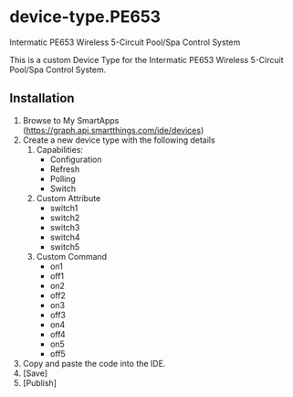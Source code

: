 device-type.PE653
=======================

Intermatic PE653 Wireless 5-Circuit Pool/Spa Control System

This is a custom Device Type for the Intermatic PE653 Wireless 5-Circuit Pool/Spa Control System.

## Installation

1. Browse to My SmartApps (https://graph.api.smartthings.com/ide/devices)
1. Create a new device type with the following details
    1. Capabilities:
       * Configuration
       * Refresh
       * Polling
       * Switch
    1. Custom Attribute
       * switch1
       * switch2
       * switch3
       * switch4
       * switch5
    1. Custom Command
       * on1
       * off1
       * on2
       * off2
       * on3
       * off3
       * on4
       * off4
       * on5
       * off5
1. Copy and paste the code into the IDE.
1. [Save]
1. [Publish]

